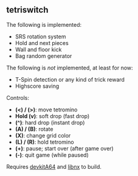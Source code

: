 ## tetriswitch

The following is implemented:
- SRS rotation system
- Hold and next pieces
- Wall and floor kick
- Bag random generator

The following is *not* implemented, at least for now:
- T-Spin detection or any kind of trick reward
- Highscore saving

Controls:

- **(<) / (>)**: move tetromino
- **Hold (v)**: soft drop (fast drop)
- **(^)**: hard drop (instant drop)
- **(A) / (B)**: rotate
- **(X)**: change grid color
- **(L) / (R)**: hold tetromino
- **(+)**: pause; start over (after game over)
- **(-)**: quit game (while paused)

Requires [devkitA64](https://github.com/devkitPro/installer/releases/latest) and [libnx](https://github.com/switchbrew/libnx) to build.
